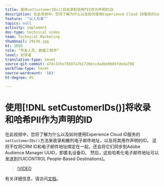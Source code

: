 ```yaml
---
title: 使用setCustomerIDs()将收录和哈希PII作为声明的ID
description: 在此视频中，您将了解为什么以及如何使用Experience Cloud ID服务的setCustomerIDs()方法来收录和散列电子邮件地址，以及将其用作声明的ID。 这将不仅将CRM ID和电子邮件地址绑定在一起，还会将它们同步到Adobe Audience Manager UUID，即匿名设备ID。 然后，这些哈希电子邮件地址可以发送到基于人员的目标。
feature: '"以人为本"'
topics: null
activity: implement
doc-type: technical video
team: Technical Marketing
thumbnail: 29136.jpg
kt: 3689
role: “开发人员、数据工程师”
level: 初学者
translation-type: tm+mt
source-git-commit: a7dc335e75697a7b1720eccdadbb9605fdeda798
workflow-type: tm+mt
source-wordcount: '183'
ht-degree: 0%

---
```



# 使用[!DNL setCustomerIDs()]将收录和哈希PII作为声明的ID

在此视频中，您将了解为什么以及如何使用Experience Cloud ID服务的`setCustomerIDs()`方法来收录和散列电子邮件地址，以及将其用作声明的ID。 这将不仅将CRM ID和电子邮件地址绑定在一起，还会将它们同步到Adobe Audience Manager UUID，即匿名设备ID。 然后，这些哈希化电子邮件地址可以发送到[!UICONTROL People-Based Destinations]。

>[!VIDEO](https://video.tv.adobe.com/v/29136/?quality=12)

有关详细信息，请访问[文档](https://docs.adobe.com/content/help/en/id-service/using/reference/hashing-support.html)。
